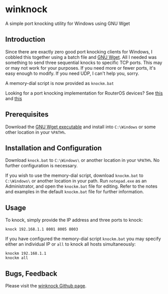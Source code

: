 # winknock
A simple port knocking utility for Windows using GNU Wget

## Introduction

Since there are exactly zero good port knocking clients for Windows, I cobbled this together using a batch file and [GNU Wget][1].  All I needed was something to send three sequential knocks to specific TCP ports.  This may or may not work for your purposes.  If you need more or fewer ports, it's easy enough to modify.  If you need UDP, I can't help you, sorry.

A memory-dial script is now provided as `knockm.bat`

Looking for a port knocking implementation for RouterOS devices?  See [this][3] and [this][4]

## Prerequisites

Download the [GNU Wget executable][1] and install into `C:\Windows` or some other location in your `%PATH%`.

## Installation and Configuration

Download `knock.bat` to `C:\Windows\` or another location in your `%PATH%`.  No further configuration is necessary.

If you wish to use the memory-dial script, download `knockm.bat` to `C:\Windows\` or another location in your path.  Run `notepad.exe` as an Administrator, and open the `knockm.bat` file for editing.  Refer to the notes and examples in the default `knockm.bat` file for further information.

## Usage

To knock, simply provide the IP address and three ports to knock:

`knock 192.168.1.1 8001 8005 8003`

If you have configured the memory-dial script `knockm.bat` you may specify either an individual IP or `all` to knock all hosts simultaneously:

```
knockm 192.168.1.1
knockm all
```

## Bugs, Feedback

Please visit the [winknock Github page][2].


[1]: https://eternallybored.org/misc/wget/
[2]: https://github.com/scrow/winknock
[3]: https://gist.github.com/scrow/2e7d39292f86322c7aa495f6598c6ae7
[4]: https://gist.github.com/scrow/889560346cec73cabeb287d3fe6b0c55
